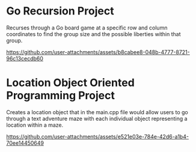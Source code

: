 # Go Recursion Project
Recurses through a Go board game at a specific row and column coordinates to find the group size and the possible liberties within that group.



https://github.com/user-attachments/assets/b8cabee8-048b-4777-8721-96c13cecdb60



# Location Object Oriented Programming Project
Creates a location object that in the main.cpp file would allow users to go through a text adventure maze with each individual object representing a location within a maze.




https://github.com/user-attachments/assets/e521e03e-784e-42d6-a1b4-70ee14450649


